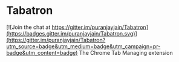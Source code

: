 # Tabatron
[![Join the chat at https://gitter.im/puranjayjain/Tabatron](https://badges.gitter.im/puranjayjain/Tabatron.svg)](https://gitter.im/puranjayjain/Tabatron?utm_source=badge&utm_medium=badge&utm_campaign=pr-badge&utm_content=badge)
The Chrome Tab Managing extension
